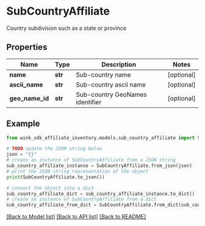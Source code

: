 # SubCountryAffiliate

Country subdivision such as a state or province

## Properties

Name | Type | Description | Notes
------------ | ------------- | ------------- | -------------
**name** | **str** | Sub-country name | [optional] 
**ascii_name** | **str** | Sub-country ascii name | [optional] 
**geo_name_id** | **str** | Sub-country GeoNames identifier | [optional] 

## Example

```python
from wink_sdk_affiliate_inventory.models.sub_country_affiliate import SubCountryAffiliate

# TODO update the JSON string below
json = "{}"
# create an instance of SubCountryAffiliate from a JSON string
sub_country_affiliate_instance = SubCountryAffiliate.from_json(json)
# print the JSON string representation of the object
print(SubCountryAffiliate.to_json())

# convert the object into a dict
sub_country_affiliate_dict = sub_country_affiliate_instance.to_dict()
# create an instance of SubCountryAffiliate from a dict
sub_country_affiliate_from_dict = SubCountryAffiliate.from_dict(sub_country_affiliate_dict)
```
[[Back to Model list]](../README.md#documentation-for-models) [[Back to API list]](../README.md#documentation-for-api-endpoints) [[Back to README]](../README.md)


